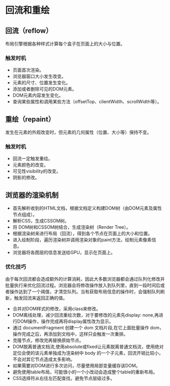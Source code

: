 # 回流和重绘

## 回流（reflow）

布局引擎根据各种样式计算每个盒子在页面上的大小与位置。

### 触发时机

- 页面首次渲染。
- 浏览器窗口大小发生改变。
- 元素的尺寸、位置发生变化。
- 添加或者删除可见的DOM元素。
- DOM元素内容发生变化。
- 查询某些属性和调用某些方法（offsetTop、clientWidth、scrollWidth等）。

## 重绘（repaint）

发生在元素的外观改变时，但元素的几何属性（位置、大小等）保持不变。

### 触发时机

- 回流一定触发重绘。
- 元素颜色的改变。
- 可见性visibility的改变。
- 阴影的修改。

## 浏览器的渲染机制

- 首先解析收到的HTML文档，根据文档定义构建DOM树（由DOM元素及属性节点组成）。
- 解析CSS，生成CSSOM树。
- 将 DOM树和CSSOM树结合，生成渲染树（Render Tree）。
- 根据渲染树来进行布局（回流），得到各个节点在页面上的大小和位置。
- 进入绘制阶段，遍历渲染树并调用渲染对象的paint方法，绘制元素像素信息。
- 浏览器将各图层的信息发送给GPU，显示在页面上。

### 优化技巧

由于每次回流都会造成额外的计算消耗，因此大多数浏览器都会通过队列化修改并批量执行来优化回流过程。浏览器会将修改操作放入到队列里，直到一段时间后或者操作达到了一个阈值，才清空队列。当有获取布局信息的操作时，会强制队列刷新，触发回流来返回正确的值。

- 合并对DOM样式的修改，采用class来修改。
- DOM离线处理，减少回流重绘次数，对于要修改的元素先display: none,再进行DOM操作，操作完成再将display属性改为显示。
- 通过 documentFragment 创建一个 dom 文档片段,在它上面批量操作 dom，操作完成之后，再添加到文档中，这样只会触发一次重排。
- 克隆节点，修改完再替换原始节点。
- DOM脱离普通文档流,使用absolute或fixed让元素脱离普通文档流，使用绝对定位会使的该元素单独成为渲染树中 body 的一个子元素，回流开销比较小，不会对其它节点造成太多影响。
- 如果需要对DOM进行多次访问，尽量使用局部变量缓存该DOM。
- 避免使用table布局，可能很⼩的⼀个⼩改动会造成整个table的重新布局。
- CSS选择符从右往左匹配查找，避免节点层级过多。